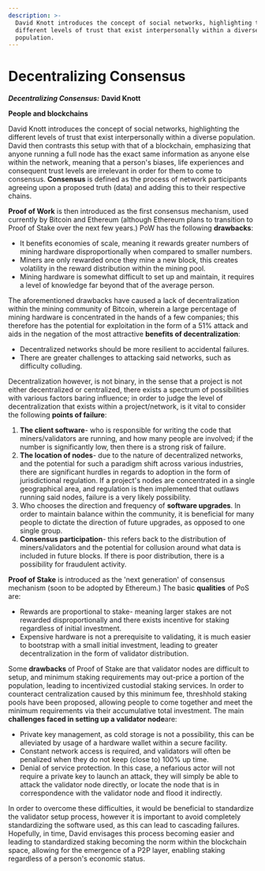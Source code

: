```yaml
---
description: >-
  David Knott introduces the concept of social networks, highlighting the
  different levels of trust that exist interpersonally within a diverse
  population.
---
```


# Decentralizing Consensus

_**Decentralizing Consensus:**_ **David Knott**

**People and blockchains**

David Knott introduces the concept of social networks, highlighting the different levels of trust that exist interpersonally within a diverse population. David then contrasts this setup with that of a blockchain, emphasizing that anyone running a full node has the exact same information as anyone else within the network, meaning that a person's biases, life experiences and consequent trust levels are irrelevant in order for them to come to consensus. **Consensus** is defined as the process of network participants agreeing upon a proposed truth \(data\) and adding this to their respective chains.

**Proof of Work** is then introduced as the first consensus mechanism, used currently by Bitcoin and Ethereum \(although Ethereum plans to transition to Proof of Stake over the next few years.\) PoW has the following **drawbacks**:

* It benefits economies of scale, meaning it rewards greater numbers of mining hardware disproportionally when compared to smaller numbers.
* Miners are only rewarded once they mine a new block, this creates volatility in the reward distribution within the mining pool.
* Mining hardware is somewhat difficult to set up and maintain, it requires a level of knowledge far beyond that of the average person.

The aforementioned drawbacks have caused a lack of decentralization within the mining community of Bitcoin, wherein a large percentage of mining hardware is concentrated in the hands of a few companies; this therefore has the potential for exploitation in the form of a 51% attack and aids in the negation of the most attractive **benefits of decentralization**:

* Decentralized networks should be more resilient to accidental failures.
* There are greater challenges to attacking said networks, such as difficulty colluding.

Decentralization however, is not binary, in the sense that a project is not either decentralized or centralized, there exists a spectrum of possibilities with various factors baring influence; in order to judge the level of decentralization that exists within a project/network, is it vital to consider the following **points of failure**:

1. **The client software**- who is responsible for writing the code that miners/validators are running, and how many people are involved; if the number is significantly low, then there is a strong risk of failure.
2. **The location of nodes**- due to the nature of decentralized networks, and the potential for such a paradigm shift across various industries, there are significant hurdles in regards to adoption in the form of jurisdictional regulation. If a project's nodes are concentrated in a single geographical area, and regulation is then implemented that outlaws running said nodes, failure is a very likely possibility.
3. Who chooses the direction and frequency of **software upgrades**. In order to maintain balance within the community, it is beneficial for many people to dictate the direction of future upgrades, as opposed to one single group.
4. **Consensus participation**- this refers back to the distribution of miners/validators and the potential for collusion around what data is included in future blocks. If there is poor distribution, there is a possibility for fraudulent activity.

**Proof of Stake** is introduced as the 'next generation' of consensus mechanism \(soon to be adopted by Ethereum.\) The basic **qualities** of PoS are:

* Rewards are proportional to stake- meaning larger stakes are not rewarded disproportionally and there exists incentive for staking regardless of initial investment.
* Expensive hardware is not a prerequisite to validating, it is much easier to bootstrap with a small initial investment, leading to greater decentralization in the form of validator distribution.

Some **drawbacks** of Proof of Stake are that validator nodes are difficult to setup, and minimum staking requirements may out-price a portion of the population, leading to incentivized custodial staking services. In order to counteract centralization caused by this minimum fee, threshhold staking pools have been proposed, allowing people to come together and meet the minimum requirements via their accumulative total investment. The main **challenges faced in setting up a validator node**are:

* Private key management, as cold storage is not a possibility, this can be alleviated by usage of a hardware wallet within a secure facility.
* Constant network access is required, and validators will often be penalized when they do not keep \(close to\) 100% up time.
* Denial of service protection. In this case, a nefarious actor will not require a private key to launch an attack, they will simply be able to attack the validator node directly, or locate the node that is in correspondence with the validator node and flood it indirectly.

In order to overcome these difficulties, it would be beneficial to standardize the validator setup process, however it is important to avoid completely standardizing the software used, as this can lead to cascading failures. Hopefully, in time, David envisages this process becoming easier and leading to standardized staking becoming the norm within the blockchain space, allowing for the emergence of a P2P layer, enabling staking regardless of a person's economic status.


